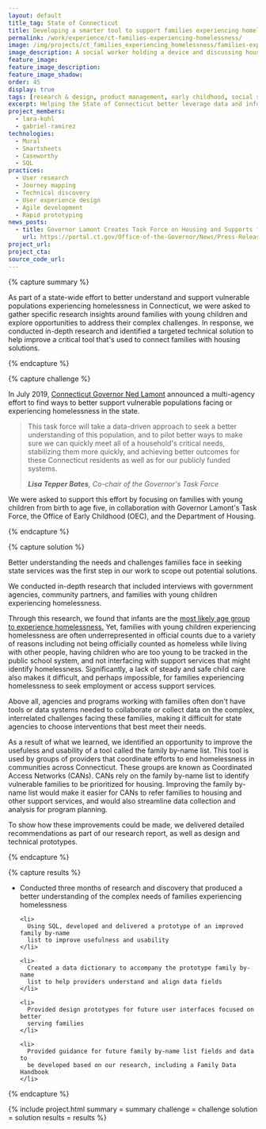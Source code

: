 ```yaml
---
layout: default
title_tag: State of Connecticut
title: Developing a smarter tool to support families experiencing homelessness
permalink: /work/experience/ct-families-experiencing-homelessness/
image: /img/projects/ct_families_experiencing_homelessness/families-experiencing-homelessness.svg
image_description: A social worker holding a device and discussing housing options with a family.
feature_image:
feature_image_description:
feature_image_shadow:
order: 45
display: true
tags: [research & design, product management, early childhood, social safety net, data & analytics, lara kohl, gabriel ramirez]
excerpt: Helping the State of Connecticut better leverage data and information to support families with young children experiencing homelessness.
project_members:
  - lara-kohl
  - gabriel-ramirez
technologies:
  - Mural
  - Smartsheets
  - Caseworthy
  - SQL
practices:
  - User research
  - Journey mapping
  - Technical discovery
  - User experience design
  - Agile development
  - Rapid prototyping
news_posts:
  - title: Governor Lamont Creates Task Force on Housing and Supports for Vulnerable Populations
    url: https://portal.ct.gov/Office-of-the-Governor/News/Press-Releases/2019/07-2019/Governor-Lamont-Creates-Task-Force-on-Housing-and-Supports-for-Vulnerable-Populations
project_url:
project_cta:
source_code_url:
---
```


{% capture summary %}
  <p>
    As part of a state-wide effort to better understand and support vulnerable
    populations experiencing homelessness in Connecticut, we were asked
    to gather specific research insights around families with young children
    and explore opportunities to address their complex challenges.
    In response, we conducted in-depth research and identified a targeted
    technical solution to help improve a critical tool that's used to
    connect families with housing solutions.
  </p>
{% endcapture %}

{% capture challenge %}
  <p>
    In July 2019, <a href="https://portal.ct.gov/Office-of-the-Governor/News/Press-Releases/2019/07-2019/Governor-Lamont-Creates-Task-Force-on-Housing-and-Supports-for-Vulnerable-Populations">Connecticut Governor Ned Lamont</a>
    announced a multi-agency effort to find ways to better support vulnerable
    populations facing or experiencing homelessness in the state.
  </p>

  <blockquote class="post-blockquote">
    <p>
      This task force will take a data-driven approach to seek a better understanding
      of this population, and to pilot better ways to make sure we can quickly meet
      all of a household's critical needs, stabilizing them more quickly, and achieving
      better outcomes for these Connecticut residents as well as for our publicly
      funded systems.
    </p>
    <cite><strong>Lisa Tepper Bates</strong>, Co-chair of the Governor's Task Force</cite>
  </blockquote>

  <p>
    We were asked to support this effort by focusing on families with young children from
    birth to age five, in collaboration with Governor Lamont's Task Force, the Office of Early
    Childhood (OEC), and the Department of Housing.
  </p>
{% endcapture %}

{% capture solution %}
  <p>
    Better understanding the needs and challenges families face in seeking state
    services was the first step in our work to scope out potential solutions.
  </p>

  <p>
    We conducted in-depth research that included interviews with government agencies,
    community partners, and families with young children experiencing homelessness.
  </p>

  <p>
    Through this research, we found that infants are the
    <a href="https://www.acf.hhs.gov/sites/default/files/opre/opre_homefam_brief3_hhs_children_02_24_2017_b508.pdf">most likely age group to experience homelessness.</a>
    Yet, families with young children experiencing homelessness are often underrepresented
    in official counts due to a variety of reasons including not being officially
    counted as homeless while living with other people, having children who are too
    young to be tracked in the public school system, and not interfacing with support
    services that might identify homelessness. Significantly, a lack of steady and
    safe child care also makes it difficult, and perhaps impossible, for families
    experiencing homelessness to seek employment or access support services.
  </p>

  <p>
    Above all, agencies and programs working with families often don't have tools
    or data systems needed to collaborate or collect data on the complex, interrelated
    challenges facing these families, making it difficult for state agencies to
    choose interventions that best meet their needs.
  </p>

  <p>
    As a result of what we learned, we identified an opportunity to improve
    the usefuless and usability of a tool called the family by-name list. This tool
    is used by groups of providers that coordinate efforts to end homelessness in communities
    across Connecticut. These groups are known as Coordinated Access Networks (CANs).
    CANs rely on the family by-name list to identify vulnerable families to be prioritized
    for housing. Improving the family by-name list would make it easier for CANs to refer
    families to housing and other support services, and would also streamline data collection and
    analysis for program planning.
  </p>

  <p>
    To show how these improvements could be made, we delivered detailed recommendations
    as part of our research report, as well as design and technical prototypes.
  </p>
{% endcapture %}

{% capture results %}
  <ul>
    <li>
      Conducted three months of research and discovery that produced a better
      understanding of the complex needs of families experiencing homelessness
    </li>

    <li>
      Using SQL, developed and delivered a prototype of an improved family by-name
      list to improve usefulness and usability
    </li>

    <li>
      Created a data dictionary to accompany the prototype family by-name
      list to help providers understand and align data fields
    </li>

    <li>
      Provided design prototypes for future user interfaces focused on better
      serving families
    </li>

    <li>
      Provided guidance for future family by-name list fields and data to
      be developed based on our research, including a Family Data Handbook
    </li>
  </ul>
{% endcapture %}

{% include project.html
  summary = summary
  challenge = challenge
  solution = solution
  results = results
%}

